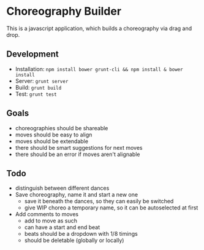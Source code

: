 Choreography Builder
====================

This is a javascript application, which builds a choreography via drag and drop.


Development
-----------

- Installation: ```npm install bower grunt-cli && npm install & bower install```
- Server: ```grunt server```
- Build:  ```grunt build```
- Test:   ```grunt test```

Goals
-----

- choreographies should be shareable
- moves should be easy to align
- moves should be extendable
- there should be smart suggestions for next moves
- there should be an error if moves aren't alignable


Todo
-----

- distinguish between different dances
- Save choreography, name it and start a new one
  - save it beneath the dances, so they can easily be switched
  - give WIP choreo a temporary name, so it can be autoselected at first
- Add comments to moves
  - add to move as such
  - can have a start and end beat
  - beats should be a dropdown with 1/8 timings
  - should be deletable (globally or locally)
